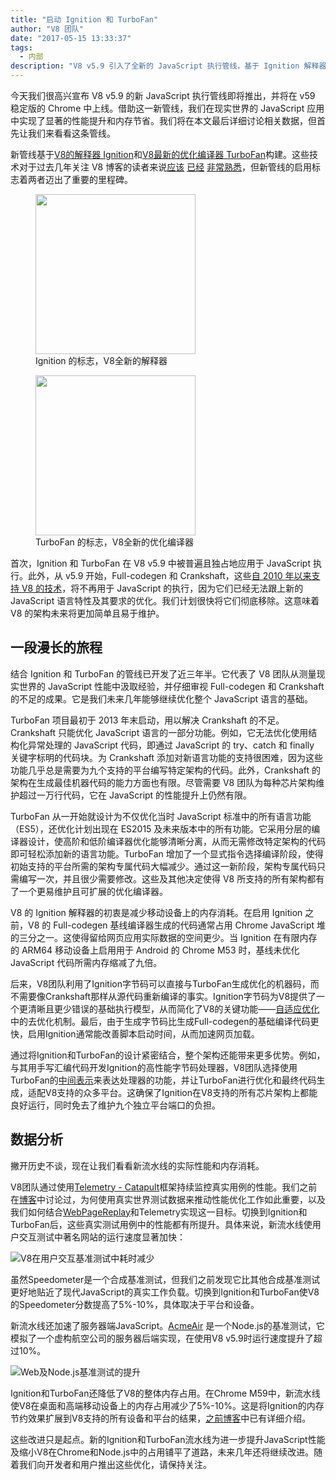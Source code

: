 ```yaml
---
title: "启动 Ignition 和 TurboFan"
author: "V8 团队"
date: "2017-05-15 13:33:37"
tags: 
  - 内部
description: "V8 v5.9 引入了全新的 JavaScript 执行管线，基于 Ignition 解释器和 TurboFan 优化编译器构建而成。"
---
```

今天我们很高兴宣布 V8 v5.9 的新 JavaScript 执行管线即将推出，并将在 v59 稳定版的 Chrome 中上线。借助这一新管线，我们在现实世界的 JavaScript 应用中实现了显著的性能提升和内存节省。我们将在本文最后详细讨论相关数据，但首先让我们来看看这条管线。 

<!--truncate-->
新管线基于[V8的解释器 Ignition](/docs/ignition)和[V8最新的优化编译器 TurboFan](/docs/turbofan)构建。这些技术对于过去几年关注 V8 博客的读者来说[应该](/blog/turbofan-jit) [已经](/blog/ignition-interpreter) [非常熟悉](/blog/test-the-future)，但新管线的启用标志着两者迈出了重要的里程碑。

<figure>
  <img src="/_img/v8-ignition.svg" width="256" height="256" alt="" loading="lazy"/>
  <figcaption>Ignition 的标志，V8全新的解释器</figcaption>
</figure>

<figure>
  <img src="/_img/v8-turbofan.svg" width="256" height="256" alt="" loading="lazy"/>
  <figcaption>TurboFan 的标志，V8全新的优化编译器</figcaption>
</figure>

首次，Ignition 和 TurboFan 在 V8 v5.9 中被普遍且独占地应用于 JavaScript 执行。此外，从 v5.9 开始，Full-codegen 和 Crankshaft，这些[自 2010 年以来支持 V8 的技术](https://blog.chromium.org/2010/12/new-crankshaft-for-v8.html)，将不再用于 JavaScript 的执行，因为它们已经无法跟上新的 JavaScript 语言特性及其要求的优化。我们计划很快将它们彻底移除。这意味着 V8 的架构未来将更加简单且易于维护。

## 一段漫长的旅程

结合 Ignition 和 TurboFan 的管线已开发了近三年半。它代表了 V8 团队从测量现实世界的 JavaScript 性能中汲取经验，并仔细审视 Full-codegen 和 Crankshaft 的不足的成果。它是我们未来几年能够继续优化整个 JavaScript 语言的基础。

TurboFan 项目最初于 2013 年末启动，用以解决 Crankshaft 的不足。Crankshaft 只能优化 JavaScript 语言的一部分功能。例如，它无法优化使用结构化异常处理的 JavaScript 代码，即通过 JavaScript 的 try、catch 和 finally 关键字标明的代码块。为 Crankshaft 添加对新语言功能的支持很困难，因为这些功能几乎总是需要为九个支持的平台编写特定架构的代码。此外，Crankshaft 的架构在生成最佳机器代码的能力方面也有限。尽管需要 V8 团队为每种芯片架构维护超过一万行代码，它在 JavaScript 的性能提升上仍然有限。

TurboFan 从一开始就设计为不仅优化当时 JavaScript 标准中的所有语言功能（ES5），还优化计划出现在 ES2015 及未来版本中的所有功能。它采用分层的编译器设计，使高阶和低阶编译器优化能够清晰分离，从而无需修改特定架构的代码即可轻松添加新的语言功能。TurboFan 增加了一个显式指令选择编译阶段，使得初始支持的平台所需的架构专属代码大幅减少。通过这一新阶段，架构专属代码只需编写一次，并且很少需要修改。这些及其他决定使得 V8 所支持的所有架构都有了一个更易维护且可扩展的优化编译器。

V8 的 Ignition 解释器的初衷是减少移动设备上的内存消耗。在启用 Ignition 之前，V8 的 Full-codegen 基线编译器生成的代码通常占用 Chrome JavaScript 堆的三分之一。这使得留给网页应用实际数据的空间更少。当 Ignition 在有限内存的 ARM64 移动设备上启用用于 Android 的 Chrome M53 时，基线未优化 JavaScript 代码所需内存缩减了九倍。

后来，V8团队利用了Ignition字节码可以直接与TurboFan生成优化的机器码，而不需要像Crankshaft那样从源代码重新编译的事实。Ignition字节码为V8提供了一个更清晰且更少错误的基础执行模型，从而简化了V8的关键功能——[自适应优化](https://en.wikipedia.org/wiki/Adaptive_optimization)中的去优化机制。最后，由于生成字节码比生成Full-codegen的基础编译代码更快，启用Ignition通常能改善脚本启动时间，从而加速网页加载。

通过将Ignition和TurboFan的设计紧密结合，整个架构还能带来更多优势。例如，与其用手写汇编代码开发Ignition的高性能字节码处理器，V8团队选择使用TurboFan的[中间表示](https://en.wikipedia.org/wiki/Intermediate_representation)来表达处理器的功能，并让TurboFan进行优化和最终代码生成，适配V8支持的众多平台。这确保了Ignition在V8支持的所有芯片架构上都能良好运行，同时免去了维护九个独立平台端口的负担。

## 数据分析

撇开历史不谈，现在让我们看看新流水线的实际性能和内存消耗。

V8团队通过使用[Telemetry - Catapult](https://catapult.gsrc.io/telemetry)框架持续监控真实用例的性能。我们之前在[博客](/blog/real-world-performance)中讨论过，为何使用真实世界测试数据来推动性能优化工作如此重要，以及我们如何结合[WebPageReplay](https://github.com/chromium/web-page-replay)和Telemetry实现这一目标。切换到Ignition和TurboFan后，这些真实测试用例中的性能都有所提升。具体来说，新流水线使用户交互测试中著名网站的运行速度显著加快：

![V8在用户交互基准测试中耗时减少](/_img/launching-ignition-and-turbofan/improvements-per-website.png)

虽然Speedometer是一个合成基准测试，但我们之前发现它比其他合成基准测试更好地贴近了现代JavaScript的真实工作负载。切换到Ignition和TurboFan使V8的Speedometer分数提高了5%-10%，具体取决于平台和设备。

新流水线还加速了服务器端JavaScript。[AcmeAir](https://github.com/acmeair/acmeair-nodejs) 是一个Node.js的基准测试，它模拟了一个虚构航空公司的服务器后端实现，在使用V8 v5.9时运行速度提升了超过10%。

![Web及Node.js基准测试的提升](/_img/launching-ignition-and-turbofan/benchmark-scores.png)

Ignition和TurboFan还降低了V8的整体内存占用。在Chrome M59中，新流水线使V8在桌面和高端移动设备上的内存占用减少了5%-10%。这是将Ignition的内存节约效果扩展到V8支持的所有设备和平台的结果，[之前博客](/blog/ignition-interpreter)中已有详细介绍。

这些改进只是起点。新的Ignition和TurboFan流水线为进一步提升JavaScript性能及缩小V8在Chrome和Node.js中的占用铺平了道路，未来几年还将继续改进。随着我们向开发者和用户推出这些优化，请保持关注。
